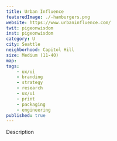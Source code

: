 ```yaml
---
title: Urban Influence
featuredImage: ./-hamburgers.png
website: https://www.urbaninfluence.com/
twit: pigeonwisdom
inst: pigeonwisdom
category: U
city: Seattle
neighborhood: Capitol Hill
size: Medium (11-40)
map: 
tags:
    - ux/ui
    - branding
    - strategy
    - research
    - ux/ui
    - print
    - packaging
    - engineering
published: true
---
```


Description
